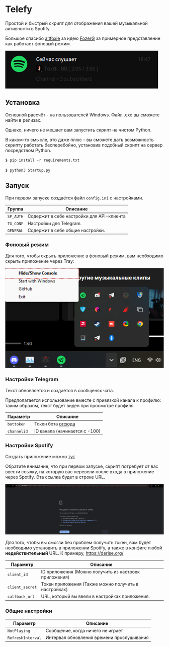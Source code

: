 # Telefy

Простой и быстрый скрипт для отображения вашей музыкальной активности в Spotify.

Большое спасибо [altfoxie](https://github.com/altfoxie) за идею [FozerG](https://github.com/FozerG/) за примерное представление как работает фоновый режим.

![Screenshot](assets/screen.png)

## Установка

Основной рассчёт - на пользователей Windows. Файл .exe вы сможете найти в релизах. 

Однако, ничего не мешает вам запустить скрипт на чистом Python. 

В каком-то смысле, это даже плюс - вы сможете дать возможность скрипту работать бесперебойно, установив подобный скрипт на сервер посредством Python.

```
$ pip install -r requirements.txt

$ python3 Startup.py
```

## Запуск

При первом запуске создаётся файл `config.ini` с настройками. 

| Группа     | Описание                                  |
|------------|-------------------------------------------|
| `SP_AUTH`  | Содержит в себе настройки для API-клиента |
| `TG_CONF`  | Настройки для Telegram.                   |
| `GENERAL`  | Содержит в себе общие настройки.          |


### Фоновый режим

Для того, чтобы скрыть приложение в фоновый режим, вам необходимо скрыть приложение через Tray:

![Tray](assets/Tray.png)

### Настройки Telegram

Текст обновляется и создаётся в сообщенях чата.

Предполагается использование вместе с привязкой канала к профилю: таким образом, текст будет виден при просмотре профиля.

| Параметр    | Описание                                    |
|-------------|---------------------------------------------|
| `bottoken`  | Токен бота [отсюда](https://t.me/BotFather) |
| `channelid` | ID канала (начинается с -100)               |

### Настройки Spotify

Создать приложение можно [тут](https://developer.spotify.com/dashboard)

Обратите внимание, что при первом запуске, скрипт потребует от вас ввести ссылку, на которую вас перевели после входа в приложение через Spotify. Эта ссылка будет в строке URL.

![Screenshot](assets/LinkExample.png)

Для того, чтобы вы смогли без проблем получить токен, вам будет необходимо установить в приложении Spotify, а также в конфиге любой __недействительный__ URL. К примеру, https://derise.org/

| Параметр        | Описание                                              |
|-----------------|-------------------------------------------------------|
| `client_id`     | ID приложения (Можно получить из настроек приложения) |
| `client_secret` | Токен приложения (Также можно получить в настройках)  |
| `callback_url`  | URL, который вы ввели в настройках приложения.        |

### Общие настройки

| Параметр          | Описание                                  |
|-------------------|-------------------------------------------|
| `NotPlaying`      | Сообщение, когда ничего не играет         |
| `RefreshInterval` | Интервал обновления времени прослушивания |
